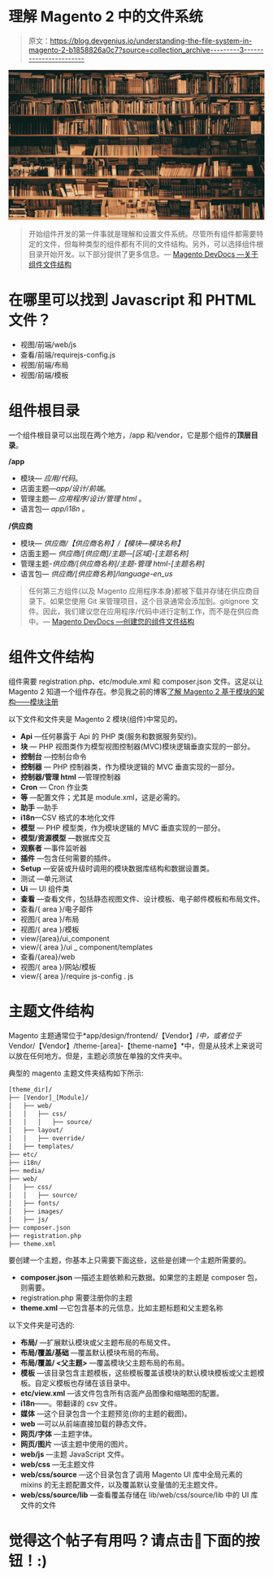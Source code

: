 # 理解 Magento 2 中的文件系统

> 原文：<https://blog.devgenius.io/understanding-the-file-system-in-magento-2-b1858826a0c7?source=collection_archive---------3----------------------->

![](img/c4697e6b8aee41102a218032678a6100.png)

> 开始组件开发的第一件事就是理解和设置文件系统。尽管所有组件都需要特定的文件，但每种类型的组件都有不同的文件结构。另外，可以选择组件根目录开始开发。以下部分提供了更多信息。— [Magento DevDocs —关于组件文件结构](https://devdocs.magento.com/guides/v2.4/architecture/archi_perspectives/components/modules/mod_intro.html)

# 在哪里可以找到 Javascript 和 PHTML 文件？

*   视图/前端/web/js
*   查看/前端/requirejs-config.js
*   视图/前端/布局
*   视图/前端/模板

# 组件根目录

一个组件根目录可以出现在两个地方，/app 和/vendor，它是那个组件的**顶层目录**。

**/app**

*   模块— *应用/代码*。
*   店面主题—*app/设计/前端*。
*   管理主题— *应用程序/设计/管理 html* 。
*   语言包— *app/i18n* 。

**/供应商**

*   模块— *供应商/【供应商名称】/【模块—模块名称】*
*   店面主题— *供应商/[供应商]/主题—[区域]-[主题名称]*
*   管理主题-*供应商/[供应商名称]/主题-管理 html-[主题名称]*
*   语言包— *供应商/[供应商名称]/language-en_us*

> 任何第三方组件(以及 Magento 应用程序本身)都被下载并存储在供应商目录下。如果您使用 Git 来管理项目，这个目录通常会添加到。gitignore 文件。因此，我们建议您在应用程序/代码中进行定制工作，而不是在供应商中。— [Magento DevDocs —创建您的组件文件结构](https://devdocs.magento.com/guides/v2.4/extension-dev-guide/build/module-file-structure.html)

# 组件文件结构

组件需要 registration.php、etc/module.xml 和 composer.json 文件。这足以让 Magento 2 知道一个组件存在。参见我之前的博客[了解 Magento 2 基于模块的架构——模块注册](https://rickdaalhuizen.com/posts/understanding-magento-2-module-based-architecture/)

以下文件和文件夹是 Magento 2 模块(组件)中常见的。

*   **Api** —任何暴露于 Api 的 PHP 类(服务和数据服务契约)。
*   **块** — PHP 视图类作为模型视图控制器(MVC)模块逻辑垂直实现的一部分。
*   **控制台** —控制台命令
*   **控制器** — PHP 控制器类，作为模块逻辑的 MVC 垂直实现的一部分。
*   **控制器/管理 html** —管理控制器
*   **Cron** — Cron 作业类
*   **等** —配置文件；尤其是 module.xml，这是必需的。
*   **助手** —助手
*   **i18n**—CSV 格式的本地化文件
*   **模型** — PHP 模型类，作为模块逻辑的 MVC 垂直实现的一部分。
*   **模型/资源模型** —数据库交互
*   **观察者** —事件监听器
*   **插件** —包含任何需要的插件。
*   **Setup** —安装或升级时调用的模块数据库结构和数据设置类。
*   测试 —单元测试
*   **Ui** — UI 组件类
*   **查看** —查看文件，包括静态视图文件、设计模板、电子邮件模板和布局文件。
*   查看/{ area }/电子邮件
*   视图/{ area }/布局
*   视图/{ area }/模板
*   view/{area}/ui_component
*   view/{ area }/ui _ component/templates
*   查看/{area}/web
*   视图/{ area }/网站/模板
*   view/{ area }/require js-config . js

# 主题文件结构

Magento 主题通常位于*app/design/frontend/【Vendor】/*中，或者位于*Vendor/【Vendor】/theme-[area]-【theme-name】*中，但是从技术上来说可以放在任何地方。但是，主题必须放在单独的文件夹中。

典型的 magento 主题文件夹结构如下所示:

```
[theme_dir]/
├── [Vendor]_[Module]/
│   ├── web/
│   │   ├── css/
│   │   │   ├── source/
│   ├── layout/
│   │   ├── override/
│   ├── templates/
├── etc/
├── i18n/
├── media/
├── web/
│   ├── css/
│   │   ├── source/
│   ├── fonts/
│   ├── images/
│   ├── js/
├── composer.json
├── registration.php
├── theme.xml
```

要创建一个主题，你基本上只需要下面这些，这些是创建一个主题所需要的。

*   **composer.json** —描述主题依赖和元数据。如果您的主题是 composer 包，则需要。
*   registration.php 需要注册你的主题
*   **theme.xml** —它包含基本的元信息，比如主题标题和父主题名称

以下文件夹是可选的:

*   **布局/** —扩展默认模块或父主题布局的布局文件。
*   **布局/覆盖/基础** —覆盖默认模块布局的布局。
*   **布局/覆盖/ <父主题>** —覆盖模块父主题布局的布局。
*   **模板** —该目录包含主题模板，这些模板覆盖该模块的默认模块模板或父主题模板。自定义模板也存储在该目录中。
*   **etc/view.xml** —该文件包含所有店面产品图像和缩略图的配置。
*   **i18n**——。带翻译的 csv 文件。
*   **媒体** —这个目录包含一个主题预览(你的主题的截图)。
*   **web** —可以从前端直接加载的静态文件。
*   **网页/字体** —主题字体。
*   **网页/图片** —该主题中使用的图片。
*   **web/js** —主题 JavaScript 文件。
*   **web/css** —无主题文件
*   **web/css/source** —这个目录包含了调用 Magento UI 库中全局元素的 mixins 的无主题配置文件，以及覆盖默认变量值的无主题文件。
*   **web/css/source/lib** —查看覆盖存储在 lib/web/css/source/lib 中的 UI 库文件的文件

# 觉得这个帖子有用吗？请点击👏下面的按钮！:)